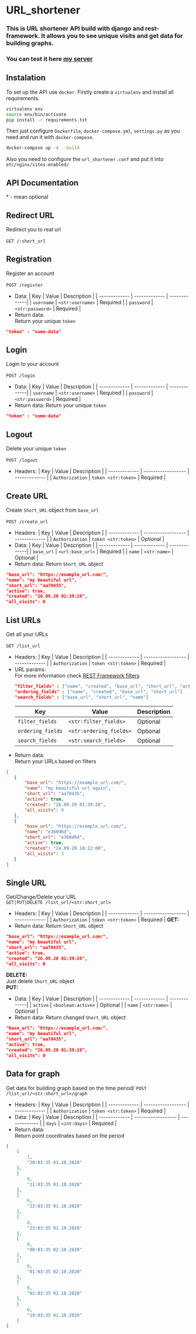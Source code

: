 # URL_shortener
### This is URL shortener API build with django and rest-framework. It allows you to see unique visits and get data for building graphs.
### You can test it here [my server](http://80.240.25.179:8000/)
## Instalation
To set up the API use `docker`. Firstly create a `virtualenv` and install all requirements.
```bash
virtualenv env
source env/bin/activate
pip install -r requirements.txt
```
Then just configure `Dockerfile`, `docker-compose.yml`, `settings.py` as you need and run it with `docker-compose`.
```bash
docker-compose up -d --build
```
Also you need to configure the `url_shortener.conf` and put it into `etc/nginx/sites-enabled/`
## API Documentation
\* - mean optional
## Redirect URL
Redirect you to real url\
\
`GET /:short_url`
## Registration
Register an account\
\
`POST /register`
* Data:
  | Key           |         Value |  Description |
  | ------------- | ------------- | -------------|
  | `username`      | `<str:username>`  |     Required |
  | `password`      | `<str:password>`  |     Required |
* Return data:\
Return your unique `token`
```json
"token" : "some-data"
```
## Login
Login to your account\
\
`POST /login`
* Data:
  | Key           |         Value |  Description |
  | ------------- | ------------- | -------------|
  | `username`      | `<str:username>`  |     Required |
  | `password`      | `<str:password>`  |     Required |
* Return data:
Return your unique `token`
```json
"token" : "some-data"
```
## Logout
Delete your unique `token`\
\
`POST /logout`
* Headers:
  | Key           | Value              | Description   |
  | ------------- | ------------------ | ------------- |
  | `Authorization` | `token <str:token>`  | Required      |
## Create URL
Create `Short_URL` object from `base_url`\
\
`POST /create_url`
* Headers:
  | Key           | Value              | Description   |
  | ------------- | ------------------ | ------------- |
  | `Authorization` | `token <str:token>`  | Optional      |
* Data:
  | Key           |         Value |  Description |
  | ------------- | ------------- | -------------|
  | `base_url`      | `<url:base_url>`  |     Required |
  | `name`      | `<str:name>`  |     Optional |
 * Return data:
Return `Short_URL` object
```json
"base_url": "https://example_url.com/",
"name": "my beautiful url",
"short_url": "aa70435",
"active": true,
"created": "26.09.20 01:39:28",
"all_visits": 0
```
## List URLs
Get all your URLs\
\
`GET /list_url`
* Headers:
  | Key           | Value              | Description   |
  | ------------- | ------------------ | ------------- |
  | `Authorization` | `token <str:token>`  | Required      |
* URL params:\
  For more information check [REST Framework filters](https://www.django-rest-framework.org/api-guide/filtering/)
  ```json
  "filter_fields" : ["name", "created", "base_url", "short_url", "active"],
  "ordering_fields" : ["name", "created", "base_url", "short_url"]
  "search_fields" : ["base_url", "short_url", "name"]
  ```
  | Key           | Value              | Description   |
  | ------------- | ------------------ | ------------- |
  | `filter_fields` | `<str:filter_fields>`  | Optional      |
  | `ordering_fields` | `<str:ordering_fields>`  | Optional      |
  | `search_fields` | `<str:search_fields>`  | Optional      |
 * Return data:\
 Return your URLs based on filters
 ```json
 [
    {
        "base_url": "https://example_url.com/",
        "name": "my beautiful url again",
        "short_url": "aa70435",
        "active": true,
        "created": "26.09.20 01:39:28",
        "all_visits": 0
    },
    {
        "base_url": "https://example_url.com/",
        "name": "e360d6d",
        "short_url": "e360d6d",
        "active": true,
        "created": "24.09.20 18:12:08",
        "all_visits": 3
    }
]
 ```
## Single URL
Get/Change/Delete your URL\
`GET|PUT|DELETE /list_url/<str:short_url>`
* Headers:
  | Key           | Value              | Description   |
  | ------------- | ------------------ | ------------- |
  | `Authorization` | `token <str:token>`  | Required      |
__GET:__
* Return data:
  Return `Short_URL` object
```json
"base_url": "https://example_url.com/",
"name": "my beautiful url",
"short_url": "aa70435",
"active": true,
"created": "26.09.20 01:39:28",
"all_visits": 0
```
__DELETE:__\
Just delete `Short_URL` object\
__PUT:__
* Data:
  | Key           |         Value |  Description |
  | ------------- | ------------- | -------------|
  | `active`      | `<boolean:active>`  |     Optional |
  | `name`      | `<str:name>`  |     Optional |
* Return data:
  Return changed `Short_URL` object
```json
"base_url": "https://example_url.com/",
"name": "my beautiful url",
"short_url": "aa70435",
"active": true,
"created": "26.09.20 01:39:28",
"all_visits": 0
```
## Data for graph
Get data for building graph based on the time period/
`POST /list_url/<str:short_url>/graph`
* Headers:
  | Key           | Value              | Description   |
  | ------------- | ------------------ | ------------- |
  | `Authorization` | `token <str:token>`  | Required      |
* Data:
    | Key           | Value              | Description   |
  | ------------- | ------------------ | ------------- |
  | `days` | `<int:days>`  | Required      |
* Return data:\
  Return point coordinates based on the period
```json
[
    [
        1,
        "20:03:35 01.10.2020"
    ],
    [
        0,
        "21:03:35 01.10.2020"
    ],
    [
        0,
        "22:03:35 01.10.2020"
    ],
    [
        0,
        "23:03:35 01.10.2020"
    ],
    [
        0,
        "00:03:35 02.10.2020"
    ],
    [
        0,
        "01:03:35 02.10.2020"
    ],
    [
        0,
        "02:03:35 02.10.2020"
    ],
    [
        0,
        "19:03:35 02.10.2020"
    ]
]
```
